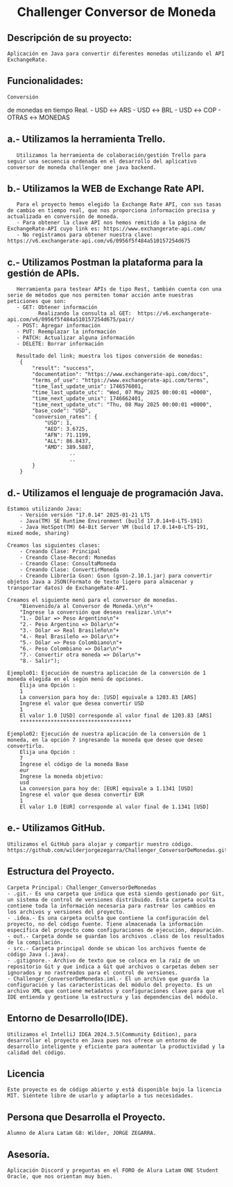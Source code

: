 <h1 align="center"> Challenger Conversor de Moneda </h1>

## Descripción de su proyecto:
    Aplicación en Java para convertir diferentes monedas utilizando el API ExchangeRate.


## Funcionalidades:
    Conversión
 de monedas en tiempo Real.
       - USD ↔ ARS
       - USD ↔ BRL
       - USD ↔ COP
       - OTRAS ↔ MONEDAS  

## a.- Utilizamos la herramienta Trello.
       Utilizamos la herramienta de colaboración/gestión Trello para seguir una secuencia ordenada en el desarrollo del aplicativo conversor de moneda challenger one java backend.

## b.- Utilizamos la WEB de Exchange Rate API.
       Para el proyecto hemos elegido la Exchange Rate API, con sus tasas de cambio en tiempo real, que nos proporciona información precisa y actualizada en conversión de moneda.
       - Para obtener la clave API nos hemos remitido a la página de ExchangeRate-API cuyo link es: https://www.exchangerate-api.com/
       - No registramos para obtener nuestra clave: https://v6.exchangerate-api.com/v6/0956f5f484a510157254d675

## c.- Utilizamos Postman la plataforma para la gestión de APIs.
       Herramienta para testear APIs de tipo Rest, también cuenta con una serie de métodos que nos permiten tomar acción ante nuestras peticiones que son:
       - GET: Obtener información
              Realizando la consulta al GET:  https://v6.exchangerate-api.com/v6/0956f5f484a510157254d675/pair/ 
       - POST: Agregar información
       - PUT: Reemplazar la información
       - PATCH: Actualizar alguna información
       - DELETE: Borrar información

       Resultado del link; muestra los tipos conversión de monedas:
        {
            "result": "success",
            "documentation": "https://www.exchangerate-api.com/docs",
            "terms_of_use": "https://www.exchangerate-api.com/terms",
            "time_last_update_unix": 1746576001,
            "time_last_update_utc": "Wed, 07 May 2025 00:00:01 +0000",
            "time_next_update_unix": 1746662401,
            "time_next_update_utc": "Thu, 08 May 2025 00:00:01 +0000",
            "base_code": "USD",
            "conversion_rates": {
                "USD": 1,
                "AED": 3.6725,
                "AFN": 71.1199,
                "ALL": 86.8437,
                "AMD": 389.5887,
                        ..
                        ..
            }
        }

## d.- Utilizamos el lenguaje de programación Java.
    Estamos utilizando Java:
        - Versión versión "17.0.14" 2025-01-21 LTS
        - Java(TM) SE Runtime Environment (build 17.0.14+8-LTS-191)
        - Java HotSpot(TM) 64-Bit Server VM (build 17.0.14+8-LTS-191, mixed mode, sharing)

    Creamos las siguientes clases:
        - Creando Clase: Principal
        - Creando Clase-Record: Monedas
        - Creando Clase: ConsultaMoneda
        - Creando Clase: ConvertirMoneda
        - Creando Librería Gson: Gson (gson-2.10.1.jar) para convertir objetos Java a JSON(Formato de texto ligero para almacenar y transportar datos) de ExchangeRate-API.

    Creamos el siguiente menú para el conversor de monedas.
        "Bienvenido/a al Conversor de Moneda.\n\n"+
        "Ingrese la conversión que deseas realizar.\n\n"+
        "1.- Dólar => Peso Argentino\n"+
        "2.- Peso Argentino => Dólar\n"+
        "3.- Dólar => Real Brasileño\n"+
        "4.- Real Brasileño => Dólar\n"+
        "5.- Dólar => Peso Colombiano\n"+
        "6.- Peso Colombiano => Dólar\n"+
        "7.- Convertir otra moneda => Dólar\n"+
        "8.- Salir");

    Ejemplo01: Ejecución de nuestra aplicación de la conversión de 1 moneda elegida en el según menú de opciones.
        Elija una Opción :
        1
        La conversion para hoy de: [USD] equivale a 1203.83 [ARS]
        Ingrese el valor que desea convertir USD
        1
        El valor 1.0 [USD] corresponde al valor final de 1203.83 [ARS]
        ************************************

    Ejemplo02: Ejecución de nuestra aplicación de la conversión de 1 moneda, en la opción 7 ingresando la moneda que deseo que deseo convertirlo.
        Elija una Opción :
        7
        Ingrese el código de la moneda Base
        eur
        Ingrese la moneda objetivo: 
        usd
        La conversion para hoy de: [EUR] equivale a 1.1341 [USD]
        Ingrese el valor que desea convertir EUR
        1
        El valor 1.0 [EUR] corresponde al valor final de 1.1341 [USD]

## e.- Utilizamos GitHub.
    Utilizamos el GitHub para alojar y compartir nuestro código.  https://github.com/wilderjorgezegarra/Challenger_ConversorDeMonedas.git


## Estructura del Proyecto.
    Carpeta Principal: Challenger_ConversorDeMonedas
    - .git.- Es una carpeta que indica que está siendo gestionado por Git, un sistema de control de versiones distribuido. Esta carpeta oculta contiene toda la información necesaria para rastrear los cambios en los archivos y versiones del proyecto.
    - .idea.- Es una carpeta oculta que contiene la configuración del proyecto, no del código fuente. Tiene almacenada la información específica del proyecto como configuraciones de ejecución, depuración.
    - out.- Carpeta donde se guardan los archivos .class de los resultados de la compilación.
    - src.- Carpeta principal donde se ubican los archivos fuente de código Java (.java).
    - .gitignore.- Archivo de texto que se coloca en la raíz de un repositorio Git y que indica a Git qué archivos o carpetas deben ser ignorados y no rastreados para el control de versiones.
    - Challenger_ConversorDeMonedas.iml.- El un archivo que guarda la configuración y las características del módulo del proyecto. Es un archivo XML que contiene metadatos y configuraciones clave para que el IDE entienda y gestione la estructura y las dependencias del módulo.


## Entorno de Desarrollo(IDE).
    Utilizamos el IntelliJ IDEA 2024.3.5(Community Edition), para desarrollar el proyecto en Java pues nos ofrece un entorno de desarrollo inteligente y eficiente para aumentar la productividad y la calidad del código.


## Licencia
    Este proyecto es de código abierto y está disponible bajo la licencia MIT. Siéntete libre de usarlo y adaptarlo a tus necesidades.


## Persona que Desarrolla el Proyecto.
    Alumno de Alura Latam G8: Wilder, JORGE ZEGARRA.


## Asesoría.
    Aplicación Discord y preguntas en el FORO de Alura Latam ONE Student Oracle, que nos orientan muy bien. 

